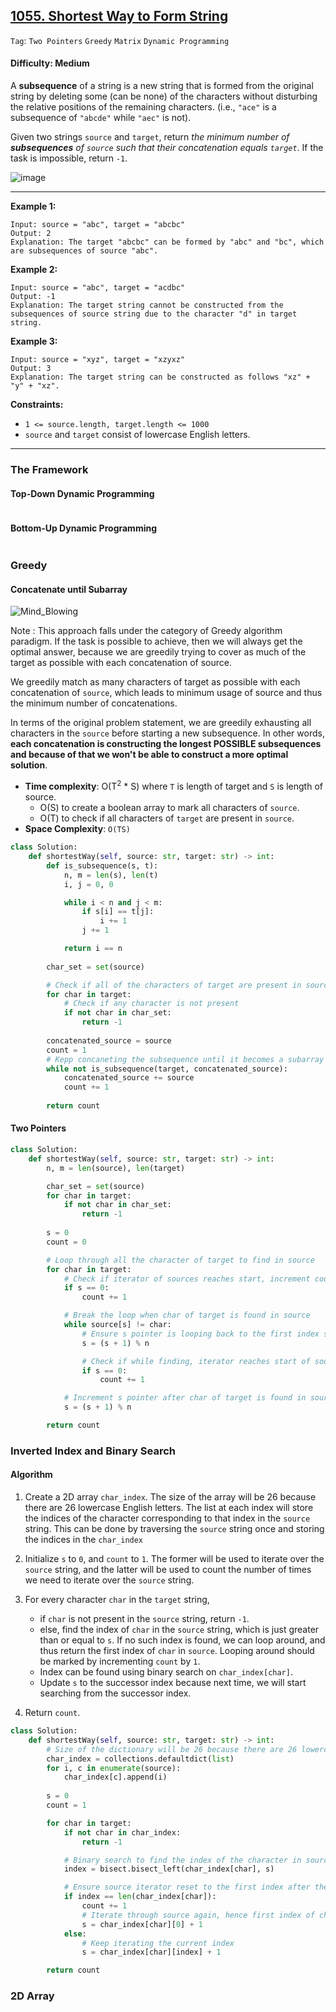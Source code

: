 ## [1055. Shortest Way to Form String](https://leetcode.com/problems/shortest-way-to-form-string/)

```Tag```: ```Two Pointers``` ```Greedy``` ```Matrix``` ```Dynamic Programming```

#### Difficulty: Medium

A __subsequence__ of a string is a new string that is formed from the original string by deleting some (can be none) of the characters without disturbing the relative positions of the remaining characters. (i.e., ```"ace"``` is a subsequence of ```"abcde"``` while ```"aec"``` is not).

Given two strings ```source``` and ```target```, return _the minimum number of __subsequences__ of ```source``` such that their concatenation equals ```target```_. If the task is impossible, return ```-1```.

![image](https://user-images.githubusercontent.com/35042430/224107689-43e27f6e-cdc9-4b0b-90ff-7ca65071405b.png)

---

__Example 1:__
```
Input: source = "abc", target = "abcbc"
Output: 2
Explanation: The target "abcbc" can be formed by "abc" and "bc", which are subsequences of source "abc".
```

__Example 2:__
```
Input: source = "abc", target = "acdbc"
Output: -1
Explanation: The target string cannot be constructed from the subsequences of source string due to the character "d" in target string.
```

__Example 3:__
```
Input: source = "xyz", target = "xzyxz"
Output: 3
Explanation: The target string can be constructed as follows "xz" + "y" + "xz".
```

__Constraints:__

- ```1 <= source.length, target.length <= 1000```
- ```source``` and ```target``` consist of lowercase English letters.

---

### The Framework


#### Top-Down Dynamic Programming

```Python

```

#### Bottom-Up Dynamic Programming

```Python

```

### Greedy

#### Concatenate until Subarray

![Mind_Blowing](https://media.tenor.com/tvFWFDXRrmMAAAAd/blow-mind-mind-blown.gif)

Note : This approach falls under the category of Greedy algorithm paradigm. If the task is possible to achieve, then we will always get the optimal answer, because we are greedily trying to cover as much of the target as possible with each concatenation of source.

We greedily match as many characters of target as possible with each concatenation of ```source```, which leads to minimum usage of source and thus the minimum number of concatenations.

In terms of the original problem statement, we are greedily exhausting all characters in the ```source``` before starting a new subsequence. In other words, __each concatenation is constructing the longest POSSIBLE subsequences and because of that we won't be able to construct a more optimal solution__.

- __Time complexity__: O(T<sup>2</sup> * S) where ```T``` is length of target and ```S``` is length of source.
    - O(S) to create a boolean array to mark all characters of ```source```.
    - O(T) to check if all characters of ```target``` are present in ```source```.
- __Space Complexity__: ```O(TS)```

```Python
class Solution:
    def shortestWay(self, source: str, target: str) -> int:
        def is_subsequence(s, t):
            n, m = len(s), len(t)
            i, j = 0, 0

            while i < n and j < m:
                if s[i] == t[j]:
                    i += 1
                j += 1

            return i == n
        
        char_set = set(source)

        # Check if all of the characters of target are present in source
        for char in target:
            # Check if any character is not present
            if not char in char_set:
                return -1
        
        concatenated_source = source
        count = 1
        # Kepp concaneting the subsequence until it becomes a subarray
        while not is_subsequence(target, concatenated_source):
            concatenated_source += source
            count += 1
        
        return count
```

#### Two Pointers

```Python
class Solution:
    def shortestWay(self, source: str, target: str) -> int:
        n, m = len(source), len(target)

        char_set = set(source)
        for char in target:
            if not char in char_set:
                return -1
            
        s = 0
        count = 0

        # Loop through all the character of target to find in source
        for char in target:
            # Check if iterator of sources reaches start, increment count
            if s == 0:
                count += 1

            # Break the loop when char of target is found in source
            while source[s] != char:
                # Ensure s pointer is looping back to the first index source
                s = (s + 1) % n

                # Check if while finding, iterator reaches start of source again, increment count
                if s == 0:
                    count += 1

            # Increment s pointer after char of target is found in source, but ensure s pointer is looping back to the first index source
            s = (s + 1) % n

        return count
```

### Inverted Index and Binary Search

#### Algorithm

1. Create a 2D array ```char_index```. The size of the array will be 26 because there are 26 lowercase English letters. The list at each index will store the indices of the character corresponding to that index in the ```source``` string. This can be done by traversing the ```source``` string once and storing the indices in the ```char_index```

2. Initialize ```s``` to ```0```, and ```count``` to ```1```. The former will be used to iterate over the ```source``` string, and the latter will be used to count the number of times we need to iterate over the ```source``` string.

3. For every character ```char``` in the ```target``` string,

    - if ```char``` is not present in the ```source``` string, return ```-1```.
    - else, find the index of ```char``` in the ```source``` string, which is just greater than or equal to ```s```. If no such index is found, we can loop around, and thus return the first index of ```char``` in ```source```. Looping around should be marked by incrementing ```count``` by ```1```.
    - Index can be found using binary search on ```char_index[char]```.
    - Update ```s``` to the successor index because next time, we will start searching from the successor index.

4. Return ```count```.

```Python
class Solution:
    def shortestWay(self, source: str, target: str) -> int:
        # Size of the dictionary will be 26 because there are 26 lowercase English letters
        char_index = collections.defaultdict(list)
        for i, c in enumerate(source):
            char_index[c].append(i)
        
        s = 0
        count = 1

        for char in target:
            if not char in char_index:
                return -1

            # Binary search to find the index of the character in source next to the current source_iterator
            index = bisect.bisect_left(char_index[char], s)

            # Ensure source iterator reset to the first index after the reached the last index
            if index == len(char_index[char]):
                count += 1
                # Iterate through source again, hence first index of character in source
                s = char_index[char][0] + 1
            else:
                # Keep iterating the current index
                s = char_index[char][index] + 1

        return count
```

### 2D Array

```Python

```
